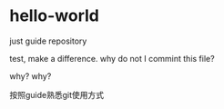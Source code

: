 # hello-world
just guide repository

test, make a difference.
why do not I commint this file?

why?
why?

按照guide熟悉git使用方式
